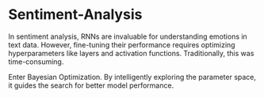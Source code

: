 # Sentiment-Analysis
In sentiment analysis, RNNs are invaluable for understanding emotions in text data. However, fine-tuning their performance requires optimizing hyperparameters like layers and activation functions. Traditionally, this was time-consuming.

Enter Bayesian Optimization. By intelligently exploring the parameter space, it guides the search for better model performance.
